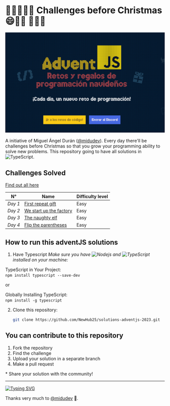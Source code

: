 # 🎀🎁🎄🎄🎄 Challenges before Christmas 😄🎅🫎 🎄🎄🎄

![Img from original page](https://github.com/NewHub25/solutions-adventjs-2023/blob/main/assets/adventjs-img.png)

A initiative of Miguel Ángel Durán ([@midudev](https://github.com/midudev)). Every day there'll be challenges before Christmas so that you grow your programming ability to solve new problems.
This repository going to have all solutions in <img alt="TypeScript" src="https://img.shields.io/badge/-TypeScript-007ACC?style=flat-square&logo=typescript&logoColor=white" />.

## Challenges Solved
<a href="https://github.com/NewHub25/solutions-adventjs-2023/blob/main/challenges">Find out all here</a>

| N° | Name | Difficulty level |
|---|---|---|
|<i>Day 1</i>|<a href="https://github.com/NewHub25/solutions-adventjs-2023/blob/main/challenges/challenge-01.ts">First repeat gift</a> | Easy |
|<i>Day 2</i>|<a href="https://github.com/NewHub25/solutions-adventjs-2023/blob/main/challenges/challenge-02.ts">We start up the factory  | Easy |
|<i>Day 3</i>|<a href="https://github.com/NewHub25/solutions-adventjs-2023/blob/main/challenges/challenge-03.ts">The naughty elf | Easy |
|<i>Day 4</i>|<a href="https://github.com/NewHub25/solutions-adventjs-2023/blob/main/challenges/challenge-04.ts">Flip the parentheses | Easy |

## How to run this adventJS solutions

1. Have Typescript
<i>Make sure you have <img alt="Nodejs" src="https://img.shields.io/badge/-Nodejs-43853d?style=flat-square&logo=Node.js&logoColor=white" /> and <img alt="TypeScript" src="https://img.shields.io/badge/-TypeScript-007ACC?style=flat-square&logo=typescript&logoColor=white" /> installed on your machine:</i>
<p>TypeScript in Your Project: <br /><code>npm install typescript --save-dev</code></p>or
<p>Globally Installing TypeScript: <br /><code>npm install -g typescript</code></p>

2. Clone this repository:
    ```bash
    git clone https://github.com/NewHub25/solutions-adventjs-2023.git
    ```

## You can contribute to this repository
<ol>
    <li>Fork the repository</li>
    <li>Find the challenge</li>
    <li>Upload your solution in a separate branch</li>
    <li>Make a pull request</li>
</ol>
    * Share your solution with the community!<br />
<hr />

[![Typing SVG](https://readme-typing-svg.demolab.com?font=Fira+Code&weight=700&size=32&duration=7000&pause=1000&color=079D00&background=CD0500&center=true&vCenter=true&random=false&width=700&lines=Advent+JavaScript)](https://git.io/typing-svg)

Thanks very much to [@midudev](https://github.com/midudev) 🎁.
